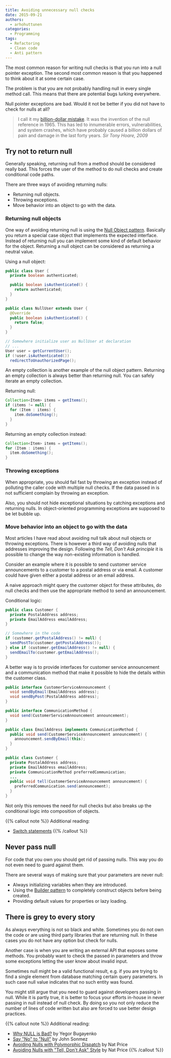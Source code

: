 ```yaml
---
title: Avoiding unnecessary null checks
date: 2015-09-21
authors:
  - arhohuttunen
categories:
  - Programming
tags:
  - Refactoring
  - Clean code
  - Anti pattern
---
```


The most common reason for writing null checks is that you run into a null pointer exception. The second most common reason is that you happened to think about it at some certain case.

The problem is that you are not probably handling null in every single method call. This means that there are potential bugs lurking everywhere.

Null pointer exceptions are bad. Would it not be better if you did not have to check for nulls at all?
<!--more-->

> I call it my <a href="https://en.wikipedia.org/wiki/Tony_Hoare#Apologies_and_retractions">billion-dollar mistake</a>. It was the invention of the null reference in 1965. This has led to innumerable errors, vulnerabilities, and system crashes, which have probably caused a billion dollars of pain and damage in the last forty years.
<cite>Sir Tony Hoare, 2009</cite>

## Try not to return null

Generally speaking, returning null from a method should be considered really bad. This forces the user of the method to do null checks and create conditional code paths.

There are three ways of avoiding returning nulls:

- Returning null objects.
- Throwing exceptions.
- Move behavior into an object to go with the data.

### Returning null objects

One way of avoiding returning null is using the [Null Object pattern](https://en.wikipedia.org/wiki/Null_Object_pattern). Basically you return a special case object that implements the expected interface. Instead of returning null you can implement some kind of default behavior for the object. Returning a null object can be considered as returning a neutral value.

Using a null object:

```java
public class User {
  private boolean authenticated;

  public boolean isAuthenticated() {
    return authenticated;
  }
}

public class NullUser extends User {
  @Override
  public boolean isAuthenticated() {
    return false;
  }
}

// Somewhere initialize user as NullUser at declaration
// ...
User user = getCurrentUser();
if (!user.isAuthenticated())
  redirectToUnauthorizedPage();
```

An empty collection is another example of the null object pattern. Returning an empty collection is always better than returning null. You can safely iterate an empty collection.

Returning null:

```java
Collection<Item> items = getItems();
if (items != null) {
  for (Item : items) {
    item.doSomething();
  }
}
```

Returning an empty collection instead:

```java
Collection<Item> items = getItems();
for (Item : items) {
  item.doSomething();
}
```

### Throwing exceptions

When appropriate, you should fail fast by throwing an exception instead of polluting the caller code with multiple null checks. If the data passed in is not sufficient complain by throwing an exception.

Also, you should not hide exceptional situations by catching exceptions and returning nulls. In object-oriented programming exceptions are supposed to be let bubble up.

### Move behavior into an object to go with the data

Most articles I have read about avoiding null talk about null objects or throwing exceptions. There is however a third way of avoiding nulls that addresses improving the design. Following the _Tell, Don't Ask principle_ it is possible to change the way non-existing information is handled.

Consider an example where it is possible to send customer service announcements to a customer to a postal address or via email. A customer could have given either a postal address or an email address.

A naive approach might query the customer object for these attributes, do null checks and then use the appropriate method to send an announcement.

Conditional logic:

```java
public class Customer {
  private PostalAddress address;
  private EmailAddress emailAddress;
}

// Somewhere in the code
if (customer.getPostalAddress() != null) {
  sendPostTo(customer.getPostalAddress());
} else if (customer.getEmailAddress() != null) {
  sendEmailTo(customer.getEmailAddress();
}
```

A better way is to provide interfaces for customer service announcement and a communication method that make it possible to hide the details within the customer class.

```java
public interface CustomerServiceAnnouncement {
  void sendByEmail(EmailAddress address);
  void sendByPost(PostalAddress address);
}

public interface CommunicationMethod {
  void send(CustomerServiceAnnouncement announcement);
}

public class EmailAddress implements CommunicationMethod {
  public void send(CustomerServiceAnnouncement announcement) {
    announcement.sendByEmail(this);
  }
}

public class Customer {
  private PostalAddress address;
  private EmailAddress emailAddress;
  private CommunicationMethod preferredCommunication;
  ...
  public void tell(CustomerServiceAnnouncement announcement) {
    preferredCommunication.send(announcement);
  }
}
```

Not only this removes the need for null checks but also breaks up the conditional logic into composition of objects.

{{% callout note %}}
Additional reading:

- [Switch statements](/switch-statements/)
{{% /callout %}}

## Never pass null

For code that you own you should get rid of passing nulls. This way you do not even need to guard against them.

There are several ways of making sure that your parameters are never null:

- Always initializing variables when they are introduced.
- Using the [Builder pattern](https://en.wikipedia.org/wiki/Builder_pattern) to completely construct objects before being created.
- Providing default values for properties or lazy loading.

## There is grey to every story

As always everything is not so black and white. Sometimes you do not own the code or are using third party libraries that are returning null. In these cases you do not have any option but check for nulls.

Another case is when you are writing an external API that exposes some methods. You probably want to check the passed in parameters and throw some exceptions letting the user know about invalid input.

Sometimes null might be a valid functional result, e.g. if you are trying to find a single element from database matching certain query parameters. In such case null value indicates that no such entity was found.

You might still argue that you need to guard against developers passing in null. While it is partly true, it is better to focus your efforts in-house in never passing in null instead of null check. By doing so you not only reduce the number of lines of code written but also are forced to use better design practices.

{{% callout note %}}
Additional reading:

- [Why NULL is Bad?](https://www.yegor256.com/2014/05/13/why-null-is-bad.html) by Yegor Bugayenko
- [Say "No" to "Null"](https://elegantcode.com/2010/05/01/say-no-to-null/) by John Sonmez
- [Avoiding Nulls with Polymorphic Dispatch](http://www.natpryce.com/articles/000778.html) by Nat Price
- [Avoiding Nulls with "Tell, Don't Ask" Style](http://www.natpryce.com/articles/000777.html) by Nat Price
{{% /callout %}}
